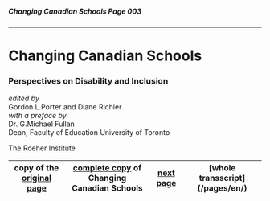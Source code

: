 ##### Changing Canadian Schools Page 003
***
# Changing Canadian Schools
### Perspectives on Disability and Inclusion
*edited by*  
Gordon L.Porter and Diane Richler  
*with a preface by*  
Dr. G.Michael Fullan  
Dean, Faculty of Education
University of Toronto

The Roeher Institute  

copy of the [original page](/copies-from-original/CCS003.png)|[complete copy](/copies-from-original/BestCopy_Changing_Canadian_Schools_Perspectives_on_Disability_and_Inclusion.pdf) of Changing Canadian Schools|[next page](Changing_Canadian_Schools-004) |[whole transscript] (/pages/en/)
---|---|---|---
